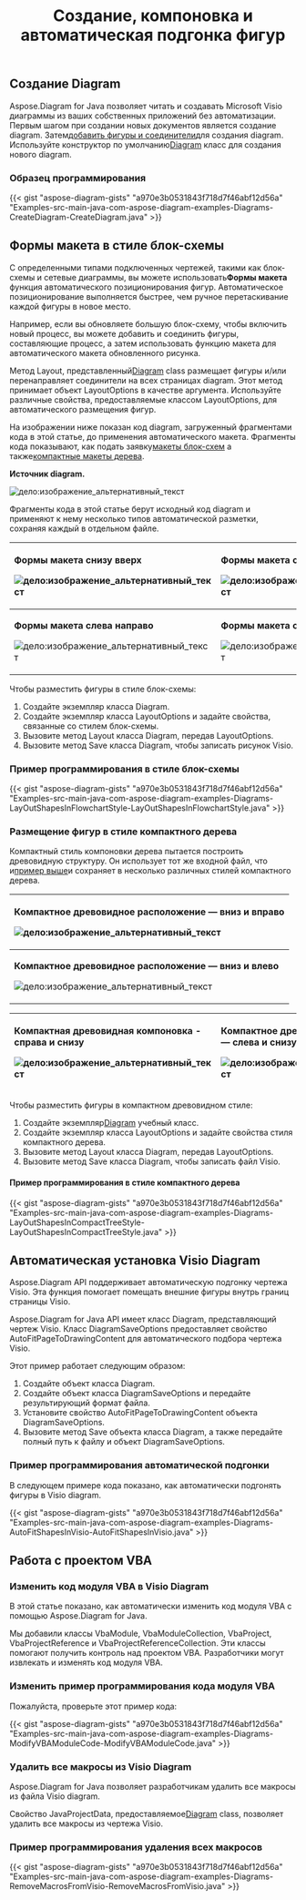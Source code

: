 ﻿---
title: Создание, компоновка и автоматическая подгонка фигур
type: docs
weight: 10
url: /ru/java/create-layout-and-auto-fit-shapes/
---
## **Создание Diagram**
 Aspose.Diagram for Java позволяет читать и создавать Microsoft Visio диаграммы из ваших собственных приложений без автоматизации. Первым шагом при создании новых документов является создание diagram. Затем[добавить фигуры и соединители](/diagram/ru/java/add-and-connect-visio-shapes/)для создания diagram. Используйте конструктор по умолчанию[Diagram](https://reference.aspose.com/diagram/java/com.aspose.diagram/diagram) класс для создания нового diagram.
### **Образец программирования**
{{< gist "aspose-diagram-gists" "a970e3b0531843f718d7f46abf12d56a" "Examples-src-main-java-com-aspose-diagram-examples-Diagrams-CreateDiagram-CreateDiagram.java" >}}
## **Формы макета в стиле блок-схемы**
 С определенными типами подключенных чертежей, такими как блок-схемы и сетевые диаграммы, вы можете использовать**Формы макета** функция автоматического позиционирования фигур. Автоматическое позиционирование выполняется быстрее, чем ручное перетаскивание каждой фигуры в новое место.

Например, если вы обновляете большую блок-схему, чтобы включить новый процесс, вы можете добавить и соединить фигуры, составляющие процесс, а затем использовать функцию макета для автоматического макета обновленного рисунка.

 Метод Layout, представленный[Diagram](https://reference.aspose.com/diagram/java/com.aspose.diagram/diagram) class размещает фигуры и/или перенаправляет соединители на всех страницах diagram. Этот метод принимает объект LayoutOptions в качестве аргумента. Используйте различные свойства, предоставляемые классом LayoutOptions, для автоматического размещения фигур.

На изображении ниже показан код diagram, загруженный фрагментами кода в этой статье, до применения автоматического макета. Фрагменты кода показывают, как подать заявку[макеты блок-схем](/diagram/ru/java/create-2c-layout-and-auto-fit-shapes/) а также[компактные макеты дерева](/diagram/ru/java/create-2c-layout-and-auto-fit-shapes/).

**Источник diagram.** 

![дело:изображение_альтернативный_текст](create-layout-and-auto-fit-shapes_1.png)

Фрагменты кода в этой статье берут исходный код diagram и применяют к нему несколько типов автоматической разметки, сохраняя каждый в отдельном файле.

|<p>**Формы макета снизу вверх** </p><p>![дело:изображение_альтернативный_текст](create-layout-and-auto-fit-shapes_2.png)</p>|<p>**Формы макета сверху вниз** </p><p>![дело:изображение_альтернативный_текст](create-layout-and-auto-fit-shapes_3.png)</p>|
|:- |:- |
|<p>**Формы макета слева направо** </p><p>![дело:изображение_альтернативный_текст](create-layout-and-auto-fit-shapes_4.png)</p>|<p>**Формы макета справа налево** </p><p>![дело:изображение_альтернативный_текст](create-layout-and-auto-fit-shapes_5.png)</p>|
Чтобы разместить фигуры в стиле блок-схемы:

1. Создайте экземпляр класса Diagram.
1. Создайте экземпляр класса LayoutOptions и задайте свойства, связанные со стилем блок-схемы.
1. Вызовите метод Layout класса Diagram, передав LayoutOptions.
1. Вызовите метод Save класса Diagram, чтобы записать рисунок Visio.
### **Пример программирования в стиле блок-схемы**
{{< gist "aspose-diagram-gists" "a970e3b0531843f718d7f46abf12d56a" "Examples-src-main-java-com-aspose-diagram-examples-Diagrams-LayOutShapesInFlowchartStyle-LayOutShapesInFlowchartStyle.java" >}}
### **Размещение фигур в стиле компактного дерева**
 Компактный стиль компоновки дерева пытается построить древовидную структуру. Он использует тот же входной файл, что и[пример выше](/diagram/ru/java/create-2c-layout-and-auto-fit-shapes/)и сохраняет в несколько различных стилей компактного дерева.

|<p>**Компактное древовидное расположение — вниз и вправо** </p><p>![дело:изображение_альтернативный_текст](create-layout-and-auto-fit-shapes_6.png)</p>|
|:- |
|<p>**Компактное древовидное расположение — вниз и влево** </p><p>![дело:изображение_альтернативный_текст](create-layout-and-auto-fit-shapes_7.png)</p>|


|<p>**Компактная древовидная компоновка - справа и снизу** </p><p>![дело:изображение_альтернативный_текст](create-layout-and-auto-fit-shapes_8.png)</p>|<p>**Компактное древовидное расположение — слева и снизу** </p><p>![дело:изображение_альтернативный_текст](create-layout-and-auto-fit-shapes_9.png)</p>|
|:- |:- |
Чтобы разместить фигуры в компактном древовидном стиле:

1.  Создайте экземпляр[Diagram](https://reference.aspose.com/diagram/java/com.aspose.diagram/diagram) учебный класс.
1. Создайте экземпляр класса LayoutOptions и задайте свойства стиля компактного дерева.
1. Вызовите метод Layout класса Diagram, передав LayoutOptions.
1. Вызовите метод Save класса Diagram, чтобы записать файл Visio.
#### **Пример программирования в стиле компактного дерева**
{{< gist "aspose-diagram-gists" "a970e3b0531843f718d7f46abf12d56a" "Examples-src-main-java-com-aspose-diagram-examples-Diagrams-LayOutShapesInCompactTreeStyle-LayOutShapesInCompactTreeStyle.java" >}}
## **Автоматическая установка Visio Diagram**
Aspose.Diagram API поддерживает автоматическую подгонку чертежа Visio. Эта функция помогает помещать внешние фигуры внутрь границ страницы Visio.

Aspose.Diagram for Java API имеет класс Diagram, представляющий чертеж Visio. Класс DiagramSaveOptions предоставляет свойство AutoFitPageToDrawingContent для автоматического подбора чертежа Visio.

Этот пример работает следующим образом:

1. Создайте объект класса Diagram.
1. Создайте объект класса DiagramSaveOptions и передайте результирующий формат файла.
1. Установите свойство AutoFitPageToDrawingContent объекта DiagramSaveOptions.
1. Вызовите метод Save объекта класса Diagram, а также передайте полный путь к файлу и объект DiagramSaveOptions.
### **Пример программирования автоматической подгонки**
В следующем примере кода показано, как автоматически подгонять фигуры в Visio diagram.

{{< gist "aspose-diagram-gists" "a970e3b0531843f718d7f46abf12d56a" "Examples-src-main-java-com-aspose-diagram-examples-Diagrams-AutoFitShapesInVisio-AutoFitShapesInVisio.java" >}}
## **Работа с проектом VBA**
### **Изменить код модуля VBA в Visio Diagram**
В этой статье показано, как автоматически изменить код модуля VBA с помощью Aspose.Diagram for Java.

Мы добавили классы VbaModule, VbaModuleCollection, VbaProject, VbaProjectReference и VbaProjectReferenceCollection. Эти классы помогают получить контроль над проектом VBA. Разработчики могут извлекать и изменять код модуля VBA.
### **Изменить пример программирования кода модуля VBA**
Пожалуйста, проверьте этот пример кода:

{{< gist "aspose-diagram-gists" "a970e3b0531843f718d7f46abf12d56a" "Examples-src-main-java-com-aspose-diagram-examples-Diagrams-ModifyVBAModuleCode-ModifyVBAModuleCode.java" >}}
### **Удалить все макросы из Visio Diagram**
Aspose.Diagram for Java позволяет разработчикам удалить все макросы из файла Visio diagram.

Свойство JavaProjectData, предоставляемое[Diagram](https://reference.aspose.com/diagram/java/com.aspose.diagram/diagram) class, позволяет удалить все макросы из чертежа Visio.
### **Пример программирования удаления всех макросов**
{{< gist "aspose-diagram-gists" "a970e3b0531843f718d7f46abf12d56a" "Examples-src-main-java-com-aspose-diagram-examples-Diagrams-RemoveMacrosFromVisio-RemoveMacrosFromVisio.java" >}}
